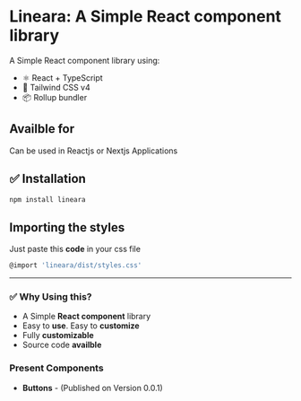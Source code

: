 
# Lineara: A Simple React component library

A Simple React component library using:

- ⚛️ React + TypeScript
- 🎨 Tailwind CSS v4
- 📦 Rollup bundler

## Availble for

Can be used in Reactjs or Nextjs Applications

## ✅ Installation

```bash
npm install lineara
```

## Importing the styles

Just paste this **code** in your css file

```bash
@import 'lineara/dist/styles.css'
```


---

### ✅ Why Using this?

- A Simple **React component** library
- Easy to **use**. Easy to **customize**
- Fully **customizable**
- Source code **availble**


### Present Components

- **Buttons** - (Published on Version 0.0.1)